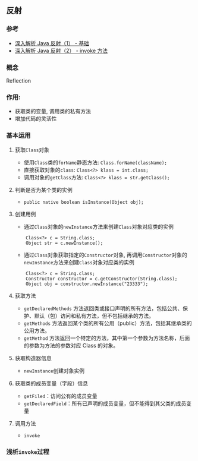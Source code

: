 ## 反射

### 参考

- [深入解析 Java 反射（1） - 基础](https://www.sczyh30.com/posts/Java/java-reflection-1/)
- [深入解析 Java 反射（2） - invoke 方法](https://www.sczyh30.com/posts/Java/java-reflection-2/)

### 概念

Reflection

### 作用:

- 获取类的变量, 调用类的私有方法
- 增加代码的灵活性

### 基本运用

1.  获取`Class`对象

    - 使用`Class`类的`forName`静态方法: `Class.forName(className);`
    - 直接获取对象的`class`: `Class<?> klass = int.class;`
    - 调用对象的`getClass`方法: `Class<?> klass = str.getClass();`

2.  判断是否为某个类的实例

    - `public native boolean isInstance(Object obj);`

3.  创建用例

    - 通过`Class`对象的`newInstance`方法来创建`Class`对象对应类的实例

    ```
        Class<?> c = String.class;
        Object str = c.newInstance();
    ```

    - 通过`Class`对象获取指定的`Constructor`对象, 再调用`Constructor`对象的`newInstance`方法来创建`Class`对象对应类的实例

    ```
        Class<?> c = String.class;
        Constructor constructor = c.getConstructor(String.class);
        Object obj = constructor.newInstance("23333");
    ```

4.  获取方法

    - `getDeclaredMethods` 方法返回类或接口声明的所有方法，包括公共、保护、默认（包）访问和私有方法，但不包括继承的方法。
    - `getMethods` 方法返回某个类的所有公用（public）方法，包括其继承类的公用方法。
    - `getMethod` 方法返回一个特定的方法，其中第一个参数为方法名称，后面的参数为方法的参数对应 Class 的对象。

5.  获取构造器信息

    - `newInstance`创建对象实例

6.  获取类的成员变量（字段）信息

    - `getFiled`：访问公有的成员变量
    - `getDeclaredField`：所有已声明的成员变量，但不能得到其父类的成员变量

7.  调用方法
    - `invoke`

### 浅析`invoke`过程
